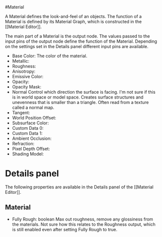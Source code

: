 #Material

A Material defines the look-and-feel of an objects.
The function of a Material is defined by its Material Graph, which is constructed in the [[Material Editor]].

The main part of a Material is the output node.
The values passed to the input pins of the output node define the function of the Material.
Depending on the settings set in the Details panel different input pins are available.

- Base Color: The color of the material.
- Metallic:
- Roughness:
- Anisotropy:
- Emissive Color:
- Opacity:
- Opacity Mask:
- Normal
  Control which direction the surface is facing. I'm not sure if this is in world space or model space.
  Creates surface structures and unevenness that is smaller than a triangle.
  Often read from a texture called a normal map.
- Tangent:
- World Position Offset:
- Subsurface Color:
- Custom Data 0:
- Custom Data 1:
- Ambient Occlusion:
- Refraction:
- Pixel Depth Offset:
- Shading Model:

# Details panel
The following properties are available in the Details panel of the [[Material Editor]].

## Material
- Fully Rough: boolean
  Max out roughness, remove any glossiness from the materials.
  Not sure how this relates to the Roughness output, which is still enabled even after setting Fully Rough to true.
